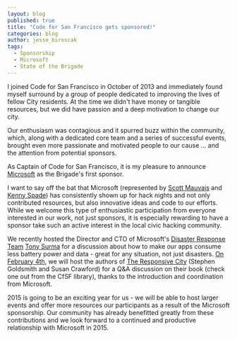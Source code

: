 ```yaml
---
layout: blog
published: true
title: "Code for San Francisco gets sponsored!"
categories: blog
author: jesse_biroscak
tags: 
  - Sponsorship
  - Microsoft
  - State of the Brigade
---
```


I joined Code for San Francisco in October of 2013 and immediately found myself surround by a group of people dedicated to improving the lives of fellow City residents. At the time we didn't have money or tangible resources, but we did have passion and a deep motivation to change our city.

Our enthusiasm was contagious and it spurred buzz within the community, which, along with a dedicated core team and a series of successful events, brought even more passionate and motivated people to our cause ... and the attention from potential sponsors.

As Captain of Code for San Francisco, it is my pleasure to announce [Microsoft](http://www.microsoftbayarea.com/) as the Brigade's first sponsor.

I want to say off the bat that Microsoft (represented by [Scott Mauvais](http://www.microsoftbayarea.com/author/scottmauvais/) and [Kenny Spade](http://www.microsoftbayarea.com/author/kspade/)) has consistently shown up for hack nights and not only contributed resources, but also innovative ideas and code to our efforts. While we welcome this type of enthusiastic participation from everyone interested in our work, not just sponsors, it is especially rewarding to have a sponsor take such an active interest in the local civic hacking community.

We recently hosted the Director and CTO of Microsoft's [Disaster Response Team](http://www.microsoft.com/about/corporatecitizenship/en-us/serving-communities/disaster-and-humanitarian-response/) [Tony Surma](https://twitter.com/tonysurma) for a discussion about how to make our apps consume less battery power and data - great for any situation, not just disasters.  [On February 4th](http://www.meetup.com/Code-for-San-Francisco-Civic-Hack-Night/events/219643560/), we will host the authors of [The Responsive City](http://datasmart.ash.harvard.edu/responsivecity) (Stephen Goldsmith and Susan Crawford) for a Q&A discussion on their book (check one out from the CfSF library), thanks to the introduction and coordination from Microsoft. 

2015 is going to be an exciting year for us - we will be able to host larger events and offer more resources our participants as a result of the Microsoft sponsorship. Our community has already benefitted greatly from these contributions and we look forward to a continued and productive relationship with Microsoft in 2015.